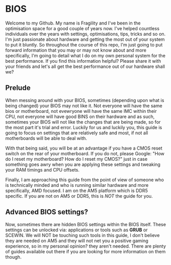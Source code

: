 # BIOS
Welcome to my Github. My name is Fragility and I've been in the optimisation space for a good couple of years now. I've helped countless individuals over the years with settings, optimisations, tips, tricks and so on. I'm just passionate about hardware and getting the most out of your system to put it bluntly. So throughout the course of this repo, I'm just going to put forward information that you may or may not know about and more specifically, I'm going to detail what I do on my own personal system for the best performance. If you find this information helpful? Please share it with your friends and let's all get the best performance out of our hardware shall we?

## Prelude

When messing around with your BIOS, sometimes (depending upon what is being changed) your BIOS may not like it. Not everyone will have the same bios or motherboard, not evewryone will have the same IMC within their CPU, not everyone will have good BINS on their hardware and as such, sometimes your BIOS will not like the changes that are being made, so for the most part it's trial and error. Luckily for us and luckily you, this guide is going to focus on settings that are relatively safe and most, if not all motherboards will be able to deal with. 

With that being said, you will be at an advantage if you have a CMOS reset switch on the rear of your motherboard. If you do not, please Google: "How do I reset my motherboard? How do I reset my CMOS?" just in case something goes awry when you are applying these settings and tweaking your RAM timings and CPU offsets.

Finally, I am approaching this guide from the point of view of someone who is technically minded and who is running similar hardware and more specifically, AMD focused. I am on the AM5 platform which is DDR5 specific. If you are not on AM5 or DDR5, this is _NOT_ the guide for you.

## Advanced BIOS settings?

Now, sometimes there are hidden BIOS settings within the BIOS itself. These settings can be unlocked via: applications or tools such as __GRUB__ or SCEWIN. We will NOT be touching such tools in this guide, I don't believe they are needed on AM5 and they will not net you a positive gaming experience, so in my personal opinion? they aren't needed. There are plenty of guides available out there if you are looking for more information on them though.
